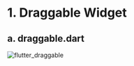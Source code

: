 # 1. Draggable Widget

## a. draggable.dart
![flutter_draggable](https://github.com/KRFLUTTERUG/wiki-flutter-widget/assets/17956765/a6429837-ce2a-4057-bc59-e2fdcba29b9a)